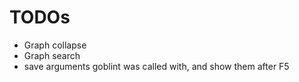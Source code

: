 # TODOs
- Graph collapse
- Graph search
- save arguments goblint was called with, and show them after F5